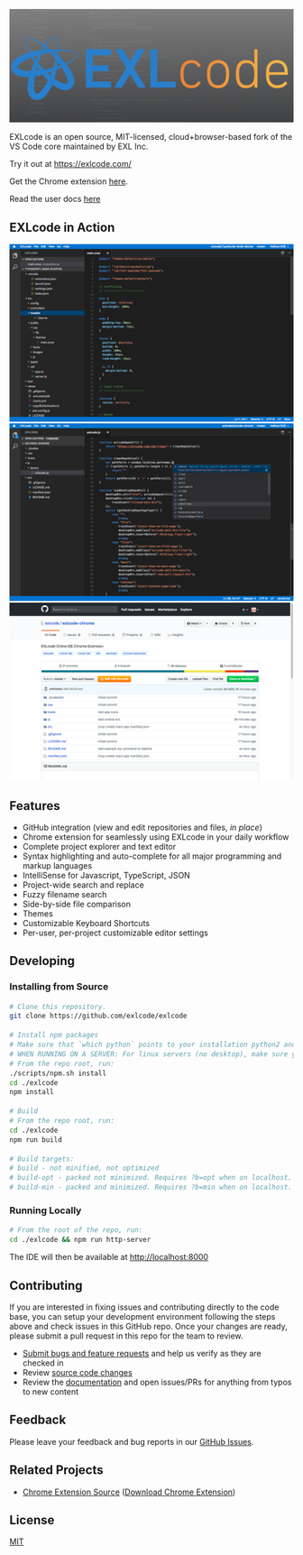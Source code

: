 [![EXLcode](screenshots/promo-tile-1400x560.png)](https://exlcode.com/)

EXLcode is an open source, MIT-licensed, cloud+browser-based fork of the VS Code core maintained by EXL Inc.

Try it out at https://exlcode.com/

Get the Chrome extension [here](https://chrome.google.com/webstore/detail/exlcode-vs-code-based-onl/elcfpiphmolcddmecegalaikjiclhdjc?hl=en).

Read the user docs [here](https://exlcode.com/documentation)

## EXLcode in Action

[![EXLcode IDE](screenshots/ide-01.png)](https://exlcode.com/)
[![EXLcode IDE - Code Intelligence](screenshots/ide-02.png)](https://exlcode.com/)
[![EXLcode Chrome Extension - GitHub Edit with EXLcode](screenshots/github-edit-with-exlcode.png)](https://exlcode.com/)

## Features

<ul>
	<li>GitHub integration (view and edit repositories and files, <i>in place</i>)</li>
	<li>Chrome extension for seamlessly using EXLcode in your daily workflow</li>
	<li>Complete project explorer and text editor</li>
	<li>Syntax highlighting and auto-complete for all major programming and markup languages</li>
	<li>IntelliSense for Javascript, TypeScript, JSON</li>
	<li>Project-wide search and replace</li>
	<li>Fuzzy filename search</li>
	<li>Side-by-side file comparison</li>
	<li>Themes</li>
	<li>Customizable Keyboard Shortcuts</li>
	<li>Per-user, per-project customizable editor settings</li>
</ul>

## Developing

### Installing from Source

```bash
# Clone this repository.
git clone https://github.com/exlcode/exlcode

# Install npm packages
# Make sure that `which python` points to your installation python2 and that you have the build-essential package (on Ubuntu) for native builds and the xcode command line tools for OS X
# WHEN RUNNING ON A SERVER: For linux servers (no desktop), make sure you install X11 dev with `sudo apt-get install libx11-dev` otherwise the build will fail
# From the repo root, run:
./scripts/npm.sh install
cd ./exlcode
npm install

# Build
# From the repo root, run:
cd ./exlcode
npm run build

# Build targets:
# build - not minified, not optimized
# build-opt - packed not minimized. Requires ?b=opt when on localhost.
# build-min - packed and minimized. Requires ?b=min when on localhost.
```

### Running Locally

```bash
# From the root of the repo, run:
cd ./exlcode && npm run http-server
```

The IDE will then be available at [http://localhost:8000](http://localhost:8000)

## Contributing

If you are interested in fixing issues and contributing directly to the code base, you can setup your development environment following the steps above and check issues in this GitHub repo. Once your changes are ready, please submit a pull request in this repo for the team to review.

-   [Submit bugs and feature requests](https://github.com/exlcode/exlcode/issues) and help us verify as they are checked in
-   Review [source code changes](https://github.com/exlcode/exlcode/pulls)
-   Review the [documentation](https://exlcode.com/documentation) and open issues/PRs for anything from typos to new content

## Feedback

Please leave your feedback and bug reports in our [GitHub Issues](https://github.com/exlcode/exlcode/issues).

## Related Projects

-   [Chrome Extension Source](https://github.com/exlcode/exlcode-chrome) ([Download Chrome Extension](https://chrome.google.com/webstore/detail/exlcode-vs-code-based-onl/elcfpiphmolcddmecegalaikjiclhdjc?hl=en))

## License

[MIT](LICENSE.txt)

